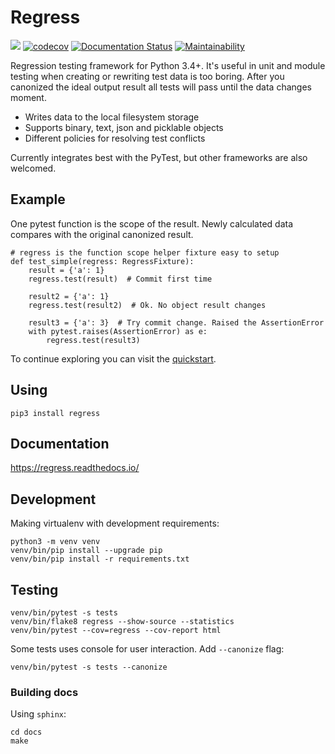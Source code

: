 # Regress

![](https://github.com/aptakhin/regress/workflows/Regress%20test/badge.svg)
[![codecov](https://codecov.io/gh/aptakhin/regress/branch/master/graph/badge.svg)](https://codecov.io/gh/aptakhin/regress)
[![Documentation Status](https://readthedocs.org/projects/regress/badge/?version=latest)](https://regress.readthedocs.io/en/latest/?badge=latest)
[![Maintainability](https://api.codeclimate.com/v1/badges/4bab5c99811799725609/maintainability)](https://codeclimate.com/github/aptakhin/regress/maintainability)

Regression testing framework for Python 3.4+. It's useful in unit and module testing when creating or rewriting test data is too boring. After you canonized the ideal output result all tests will pass until the data changes moment.

- Writes data to the local filesystem storage
- Supports binary, text, json and picklable objects
- Different policies for resolving test conflicts

Currently integrates best with the PyTest, but other frameworks are also welcomed.

## Example

One pytest function is the scope of the result. Newly calculated data compares with the original canonized result.

    # regress is the function scope helper fixture easy to setup
    def test_simple(regress: RegressFixture):
        result = {'a': 1}
        regress.test(result)  # Commit first time

        result2 = {'a': 1}
        regress.test(result2)  # Ok. No object result changes

        result3 = {'a': 3}  # Try commit change. Raised the AssertionError
        with pytest.raises(AssertionError) as e:
            regress.test(result3)

To continue exploring you can visit the [quickstart](https://regress.readthedocs.io/en/latest/usage/quickstart.html).

## Using

    pip3 install regress

## Documentation

https://regress.readthedocs.io/

## Development

Making virtualenv with development requirements:

    python3 -m venv venv
    venv/bin/pip install --upgrade pip
    venv/bin/pip install -r requirements.txt

## Testing

    venv/bin/pytest -s tests
    venv/bin/flake8 regress --show-source --statistics
    venv/bin/pytest --cov=regress --cov-report html

Some tests uses console for user interaction. Add `--canonize` flag:

    venv/bin/pytest -s tests --canonize

### Building docs

Using `sphinx`:

    cd docs
    make
